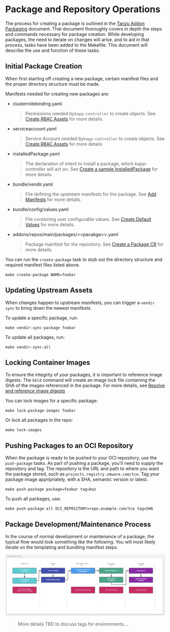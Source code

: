 # Package and Repository Operations

The process for creating a package is outlined in the [Tanzu Addon Packaging](./tanzu-addon-packaging.md) document. That document thoroughly covers in depth the steps and commands necessary for package creation. While developing packages, the need to iterate on changes will arise, and to aid in that process, tasks have been added to the Makefile. This document will describe the use and function of these tasks.

## Initial Package Creation

When first starting off creating a new package, certain manifest files and the proper directory structure must be made.

Manifests needed for creating new packages are:

- clusterrolebinding.yaml
  
  > Permissions needed by`kapp-controller` to create objects. See [Create RBAC Assets](./tanzu-addon-packaging.md#rbac) for more details.
  
- serviceaccount.yaml

  > Service Account needed by`kapp-controller` to create objects. See [Create RBAC Assets](./tanzu-addon-packaging.md#rbac) for more details
  
- installedPackage.yaml
  
  > The declaration of intent to install a package, which kapp-controller will act on. See [Create a sample InstalledPackage](./tanzu-addon-packaging.md#installedPackage) for more details.

- bundle/vendir.yaml
  > File defining the upstream manifests for the package. See [Add Manifests](./tanzu-addon-packaging.md#manifests) for more details.
  
- bundle/config/values.yaml
  > File containing user configurable values. See [Create Default Values](./tanzu-addon-packaging.md#default-values) for more details.

- addons/repos/main/packages/\<\<pacakge>>.yaml
  > Package mainfest for the repository. See [Create a Package CR](./tanzu-addon-packaging.md#packagecr) for more details.

You can run the `create-package` task to stub out the directory structure and required manifest files listed above.

```shell
make create-package NAME=foobar
```

## Updating Upstream Assets

When changes happen to upstream manifests, you can trigger a `vendir sync` to bring down the newest manifests.

To update a specific package, run:

```shell
make vendir-sync-package foobar
```

To update all packages, run:

```shell
make vendir-sync-all
```

## Locking Container Images

To ensure the integrity of your packages, it is important to reference image digests. The `kbld` command will create an image lock file containing the SHA of the images referenced in the package. For more details, see [Resolve and reference image digests](./tanzu-addon-packaging.md#kbld)

You can lock images for a specific package:

```shell
make lock-package-images foobar
```

Or lock all packages in the repo:

```shell
make lock-images
```

## Pushing Packages to an OCI Repository

When the package is ready to be pushed to your OCI repository, use the `push-package` tasks. As part of pushing a package, you'll need to supply the repository and tag. The repository is the URL and path to where you want the package stored, such as `projects.registry.vmware.com/tce`. Tag your package image appripriately, with a SHA, semantic version or latest.

```shell
make push-package package=foobar tag=baz
```

To push all packages, use:

```shell
make push-package-all OCI_REPOSITORY=repo.example.com/tce tag=SHA
```

## Package Development/Maintenance Process

In the course of normal development or maintenance of a package, the typical flow would look something like the following. You will most likely iterate on the templating and bundling manifest steps.

![Package Workflow](../images/tanzu-packaging-workflow-with-commands.png)

> More details TBD to discuss tags for environments....

